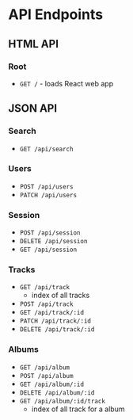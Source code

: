 # API Endpoints
## HTML API
### Root
- `GET /` - loads React web app

## JSON API
### Search
- `GET /api/search`
### Users
- `POST /api/users`
- `PATCH /api/users`
### Session
- `POST /api/session`
- `DELETE /api/session`
- `GET /api/session`
### Tracks
- `GET /api/track`
  - index of all tracks
- `POST /api/track`
- `GET /api/track/:id`
- `PATCH /api/track/:id`
- `DELETE /api/track/:id`
### Albums
- `GET /api/album`
- `POST /api/album`
- `GET /api/album/:id`
- `DELETE /api/album/:id`
- `GET /api/album/:id/track`
  - index of all track for a album
